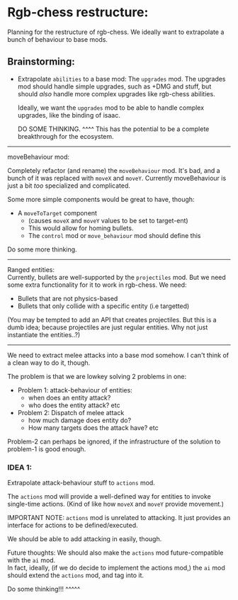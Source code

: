 

# Rgb-chess restructure:
Planning for the restructure of rgb-chess.
We ideally want to extrapolate a bunch of behaviour to base mods.




## Brainstorming:

- Extrapolate `abilities` to a base mod: The `upgrades` mod.
    The upgrades mod should handle simple upgrades, 
    such as +DMG and stuff, but should *also* handle more 
    complex upgrades like rgb-chess abilities.

    Ideally, we want the `upgrades` mod to be able
    to handle complex upgrades, like the binding of isaac.

    DO SOME THINKING. ^^^^
    This has the potential to be a complete breakthrough for the ecosystem.

-------------

moveBehaviour mod:

Completely refactor (and rename) the `moveBehaviour` mod.
It's bad, and a bunch of it was replaced with `moveX` and `moveY`.
Currently moveBehaviour is just a bit *too* specialized and complicated.

Some more simple components would be great to have, though:

- A `moveToTarget` component 
    - (causes `moveX` and `moveY` values to be set to target-ent)
    - This would allow for homing bullets.
    - The `control` mod or `move_behaviour` mod should define this

Do some more thinking.


-------------

Ranged entities: <br/>
Currently, bullets are well-supported by the `projectiles` mod.
But we need some extra functionality for it to work in rgb-chess.
We need:
- Bullets that are not physics-based
- Bullets that only collide with a specific entity (i.e targetted)

(You may be tempted to add an API that creates projectiles.
But this is a dumb idea; because projectiles are just regular entities.
Why not just instantiate the entities..?)


----------

We need to extract melee attacks into a base mod somehow.
I can't think of a clean way to do it, though.

The problem is that we are lowkey solving 2 problems in one:

- Problem 1: attack-behaviour of entities:
    - when does an entity attack?
    - who does the entity attack? etc
- Problem 2: Dispatch of melee attack
    - how much damage does entity do?
    - How many targets does the attack have? etc

Problem-2 can perhaps be ignored, if the infrastructure of the solution to problem-1 is good enough.


### IDEA 1:
Extrapolate attack-behaviour stuff to `actions` mod.

The `actions` mod will provide a well-defined way for entities
to invoke single-time actions.
(Kind of like how `moveX` and `moveY` provide movement.)

IMPORTANT NOTE:
`actions` mod is unrelated to attacking.
It just provides an interface for actions to be defined/executed.

We should be able to add attacking in easily, though.

Future thoughts:
We should also make the `actions` mod future-compatible with the `ai` mod.<br/>
In fact, ideally, (if we do decide to implement the actions mod,)
the `ai` mod should extend the `actions` mod, and tag into it.

Do some thinking!!! ^^^^^


